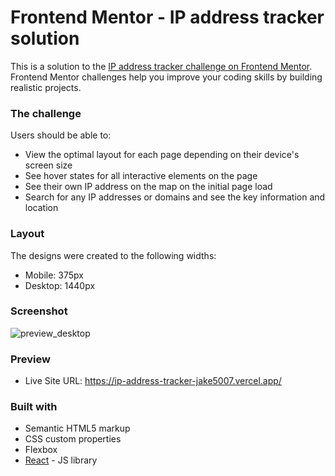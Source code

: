 # Frontend Mentor - IP address tracker solution

This is a solution to the [IP address tracker challenge on Frontend Mentor](https://www.frontendmentor.io/challenges/ip-address-tracker-I8-0yYAH0). Frontend Mentor challenges help you improve your coding skills by building realistic projects. 

### The challenge

Users should be able to:

- View the optimal layout for each page depending on their device's screen size
- See hover states for all interactive elements on the page
- See their own IP address on the map on the initial page load
- Search for any IP addresses or domains and see the key information and location

### Layout

The designs were created to the following widths:

- Mobile: 375px
- Desktop: 1440px

### Screenshot

![preview_desktop](https://user-images.githubusercontent.com/44399233/230827139-fdc55f2e-1b20-462f-8a3f-7ff1abf7d56d.png)

### Preview

- Live Site URL: https://ip-address-tracker-jake5007.vercel.app/

### Built with

- Semantic HTML5 markup
- CSS custom properties
- Flexbox
- [React](https://reactjs.org/) - JS library

